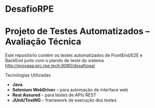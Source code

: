 # DesafioRPE

# Projeto de Testes Automatizados – Avaliação Técnica

Este repositório contém os testes automatizados de FrontEnd/E2E e BackEnd junto com o plando de teste do sistema http://provaqa.prc.rpe.tech:9080/desafioqa/

Tecnologias Utilizadas
- **Java**
- **Selenium WebDriver** – para automação de interface web
- **Rest Assured** – para testes de APIs REST
- **JUnit/TestNG** – framework de execução dos testes
